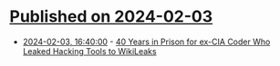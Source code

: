 # [Published on 2024-02-03](index.md)

* [2024-02-03, 16:40:00](https://soylentnews.org/article.pl?sid=24/02/02/1321222&from=rss) - [40 Years in Prison for ex-CIA Coder Who Leaked Hacking Tools to WikiLeaks](https://soylentnews.org/article.pl?sid=24/02/02/1321222&from=rss)
